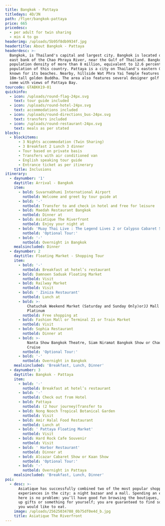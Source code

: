 ```yaml
---
title: Bangkok - Pattaya
titledays: 4D/3N
path: /flyer/bangkok-pattaya
price: 665
pricedesc:
  - per adult for twin sharing
  - min 4 to go
headerimg: /uploads/5b95f8db9934f.jpg
headertitle: About Bangkok - Pattaya
headerdesc: >-
  Bangkok, is Thailand's capital and largest city. Bangkok is located on the
  east bank of the Chao Phraya River, near the Gulf of Thailand. Bangkok has a
  population density of more than 8 million, equivalent to 12.6 percent of the
  population of this country. Pattaya is a city on Thailand's eastern Gulf coast
  known for its beaches. Nearby, hillside Wat Phra Yai Temple features an
  18m-tall golden Buddha. The area also features several designer golf courses,
  some with views of Pattaya Bay.
tourcode: GTABKK19-01
quickinfo:
  - icon: /uploads/round-flag-24px.svg
    text: tour guide included
  - icon: /uploads/round-hotel-24px.svg
    text: accommodations included
  - icon: /uploads/round-directions_bus-24px.svg
    text: transfers included
  - icon: /uploads/round-restaurant-24px.svg
    text: meals as per stated
blocks:
  - blockitems:
      - 3 Nights accommodation (Twin Sharing)
      - 3 Breakfast 2 Lunch 3 dinner
      - Tour based on private basis
      - Transfers with air conditioned van
      - English speaking tour guide
      - Entrance ticket as per itinerary
    title: Inclusions
itinerary:
  - daynumber: '1'
    daytitle: Arrival - Bangkok
    item:
      - bold: Suvarnabhumi International Airport
        notbold: Welcome and greet by tour guide at
      - bold: '-'
        notbold: Transfer to and check in hotel and free for leisure
      - bold: Maedah Restaurant Bangkok
        notbold: Dinner at
      - bold: Asiatique The Riverfront
        notbold: Enjoy your night at
      - bold: 'Muay Thai Live : The Legend Lives 2 or Calypso Cabaret Show'
        notbold: 'Optional Tour:'
      - bold: '-'
        notbold: Overnight in Bangkok
    mealsincluded: Dinner
  - daynumber: 2
    daytitle: Floating Market - Shopping Tour
    item:
      - bold: '-'
        notbold: Breakfast at hotel’s restaurant
      - bold: Damnoen Saduak Floating Market
        notbold: Visit
      - bold: Railway Market
        notbold: Visit
      - bold: ' Ziniza Restaurant'
        notbold: Lunch at
      - bold: >-
          Chatuchak Weekend Market (Saturday and Sunday Only)orJJ Mall or
          Platinum 
        notbold: Free shopping at
      - bold: Fashion Mall or Terminal 21 or Train Market
        notbold: Visit
      - bold: Sophia Restaurant
        notbold: Dinner at
      - bold: >-
          Nanta Show Bangkok Theatre, Siam Niramat Bangkok Show or Chao Phraya
          Cruise
        notbold: 'Optional Tour:'
      - bold: '-'
        notbold: Overnight in Bangkok
    mealsincluded: 'Breakfast, Lunch, Dinner'
  - daynumber: 3
    daytitle: Bangkok - Pattaya
    item:
      - bold: '-'
        notbold: Breakfast at hotel’s restaurant
      - bold: '-'
        notbold: Check out from Hotel
      - bold: Pattaya
        notbold: (2 hour journey)Transfer to
      - bold: Nong Nooch Tropical Botanical Garden
        notbold: Visit
      - bold: Amir Halal Food Restaurant
        notbold: Lunch at
      - bold: ' Pattaya Floating Market'
        notbold: Visit
      - bold: Hard Rock Cafe Souvenir
        notbold: Visit
      - bold: ' Harbor Restaurant'
        notbold: Dinner at
      - bold: Alcazar Cabaret Show or Kaan Show
        notbold: 'Optional Tour:'
      - bold: '-'
        notbold: Overnight in Pattaya
    mealsincluded: 'Breakfast, Lunch, Dinner'
poi:
  - desc: >-
      Asiatique has successfully combined two of the most popular shopping
      experiences in the city: a night bazaar and a mall. Spending an evening
      here is no problem: you’ll have good fun browsing the boutiques, picking
      up gifts or something for yourself; you are guaranteed to find something
      you would like to eat. 
    image: /uploads/25625034788_0b75df0e4d_b.jpg
    title: Asiatique The Riverfront
---
```



